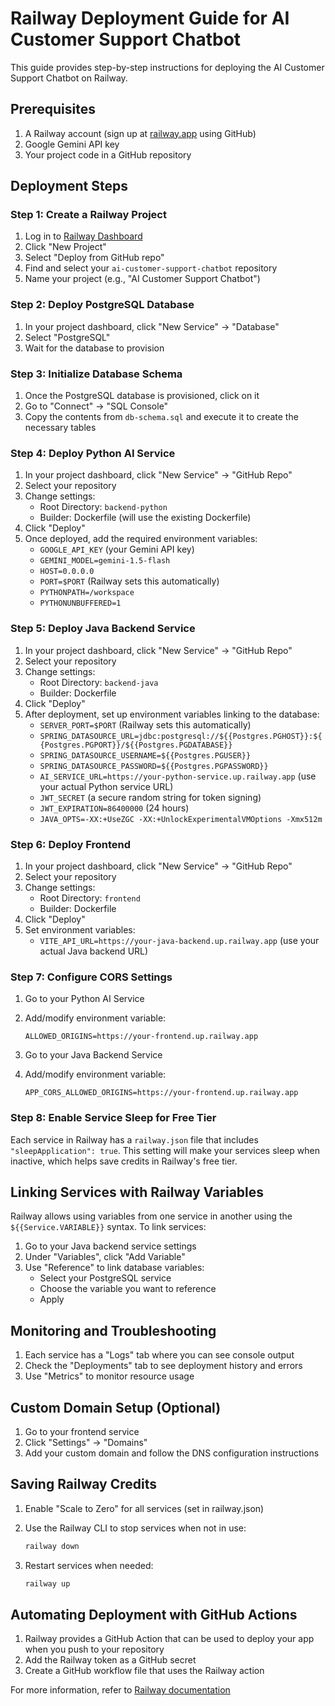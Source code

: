 # Railway Deployment Guide for AI Customer Support Chatbot

This guide provides step-by-step instructions for deploying the AI Customer Support Chatbot on Railway.

## Prerequisites

1. A Railway account (sign up at [railway.app](https://railway.app) using GitHub)
2. Google Gemini API key
3. Your project code in a GitHub repository

## Deployment Steps

### Step 1: Create a Railway Project

1. Log in to [Railway Dashboard](https://railway.app)
2. Click "New Project"
3. Select "Deploy from GitHub repo"
4. Find and select your `ai-customer-support-chatbot` repository
5. Name your project (e.g., "AI Customer Support Chatbot")

### Step 2: Deploy PostgreSQL Database

1. In your project dashboard, click "New Service" → "Database"
2. Select "PostgreSQL"
3. Wait for the database to provision

### Step 3: Initialize Database Schema

1. Once the PostgreSQL database is provisioned, click on it
2. Go to "Connect" → "SQL Console"
3. Copy the contents from `db-schema.sql` and execute it to create the necessary tables

### Step 4: Deploy Python AI Service

1. In your project dashboard, click "New Service" → "GitHub Repo"
2. Select your repository
3. Change settings:
   - Root Directory: `backend-python`
   - Builder: Dockerfile (will use the existing Dockerfile)
4. Click "Deploy"
5. Once deployed, add the required environment variables:
   - `GOOGLE_API_KEY` (your Gemini API key)
   - `GEMINI_MODEL=gemini-1.5-flash`
   - `HOST=0.0.0.0`
   - `PORT=$PORT` (Railway sets this automatically)
   - `PYTHONPATH=/workspace`
   - `PYTHONUNBUFFERED=1`

### Step 5: Deploy Java Backend Service

1. In your project dashboard, click "New Service" → "GitHub Repo"
2. Select your repository
3. Change settings:
   - Root Directory: `backend-java`
   - Builder: Dockerfile
4. Click "Deploy"
5. After deployment, set up environment variables linking to the database:
   - `SERVER_PORT=$PORT` (Railway sets this automatically)
   - `SPRING_DATASOURCE_URL=jdbc:postgresql://${{Postgres.PGHOST}}:${{Postgres.PGPORT}}/${{Postgres.PGDATABASE}}`
   - `SPRING_DATASOURCE_USERNAME=${{Postgres.PGUSER}}`
   - `SPRING_DATASOURCE_PASSWORD=${{Postgres.PGPASSWORD}}`
   - `AI_SERVICE_URL=https://your-python-service.up.railway.app` (use your actual Python service URL)
   - `JWT_SECRET` (a secure random string for token signing)
   - `JWT_EXPIRATION=86400000` (24 hours)
   - `JAVA_OPTS=-XX:+UseZGC -XX:+UnlockExperimentalVMOptions -Xmx512m`

### Step 6: Deploy Frontend

1. In your project dashboard, click "New Service" → "GitHub Repo"
2. Select your repository
3. Change settings:
   - Root Directory: `frontend`
   - Builder: Dockerfile
4. Click "Deploy"
5. Set environment variables:
   - `VITE_API_URL=https://your-java-backend.up.railway.app` (use your actual Java backend URL)

### Step 7: Configure CORS Settings

1. Go to your Python AI Service
2. Add/modify environment variable:

   ```env
   ALLOWED_ORIGINS=https://your-frontend.up.railway.app
   ```

3. Go to your Java Backend Service
4. Add/modify environment variable:

   ```env
   APP_CORS_ALLOWED_ORIGINS=https://your-frontend.up.railway.app
   ```

### Step 8: Enable Service Sleep for Free Tier

Each service in Railway has a `railway.json` file that includes `"sleepApplication": true`. This setting will make your services sleep when inactive, which helps save credits in Railway's free tier.

## Linking Services with Railway Variables

Railway allows using variables from one service in another using the `${{Service.VARIABLE}}` syntax. To link services:

1. Go to your Java backend service settings
2. Under "Variables", click "Add Variable"
3. Use "Reference" to link database variables:
   - Select your PostgreSQL service
   - Choose the variable you want to reference
   - Apply

## Monitoring and Troubleshooting

1. Each service has a "Logs" tab where you can see console output
2. Check the "Deployments" tab to see deployment history and errors
3. Use "Metrics" to monitor resource usage

## Custom Domain Setup (Optional)

1. Go to your frontend service
2. Click "Settings" → "Domains"
3. Add your custom domain and follow the DNS configuration instructions

## Saving Railway Credits

1. Enable "Scale to Zero" for all services (set in railway.json)
2. Use the Railway CLI to stop services when not in use:

   ```bash
   railway down
   ```

3. Restart services when needed:

   ```bash
   railway up
   ```

## Automating Deployment with GitHub Actions

1. Railway provides a GitHub Action that can be used to deploy your app when you push to your repository
2. Add the Railway token as a GitHub secret
3. Create a GitHub workflow file that uses the Railway action

For more information, refer to [Railway documentation](https://docs.railway.app)